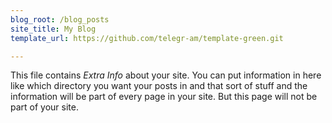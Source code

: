 ```yaml
---
blog_root: /blog_posts
site_title: My Blog
template_url: https://github.com/telegr-am/template-green.git

---
```


This file contains _Extra Info_ about your site.  You can
put information in here like which directory you want your posts in
and that sort of stuff and the information will be part of every page
in your site.  But this page will not be part of your site.

